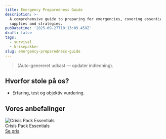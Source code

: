 ```yaml
---
title: Emergency Preparedness Guide
description: >-
  A comprehensive guide to preparing for emergencies, covering essential
  supplies and strategies.
pubDatetime: '2025-09-27T10:13:09.458Z'
draft: false
tags:
  - survival
  - krisepakker
slug: emergency-preparedness-guide
---
```

> (Auto-genereret udkast — opdater indledning).

## Hvorfor stole på os?
- Erfaring, test og objektiv vurdering.

## Vores anbefalinger


<!-- Auto: Affiliate-kort fra Products/SKUs -->

<div class="aff-card"><img src="abstract_15.png (https://v5.airtableusercontent.com/v3/u/45/45/1758981600000/-uFdTx5pEsPyYZKgNz6Gdw/ynycMVsSM4hPUtjWAPc8Tq_17qBPxULpO_8qMZFAZ5jm3__JjkbABzFAlK0k5GAZ6hdGN5XPPaCDGpfB58tdzl1KY7VPC_YPCMB2RsSjwsRQt9jICN-8mSams1JdZwGKtGiV6FnOwksvxOuYg766d69CnkxO0X9yCWIynIRp2qM/uWPbgyMNPAWjdZAXTdFgZb8ZmK61Bjw_ZSIMMIiE5MA)" alt="Crisis Pack Essentials" class="aff-card__img" /><div class="aff-card__meta"><div class="aff-card__title">Crisis Pack Essentials</div><a class="aff-btn" href="https://affiliate.homeessentialsee62.com/deal789?utm_source=klartilalt&utm_medium=affiliate&subid=emergency-preparedness-guide-2025-09-27" rel="sponsored nofollow noopener" target="_blank">Se pris</a></div></div>

